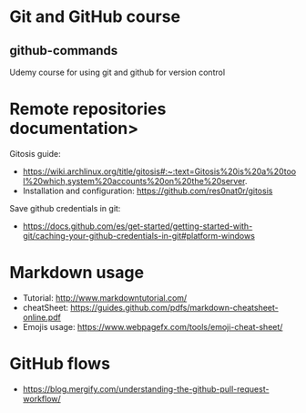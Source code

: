# Git and GitHub course

## github-commands
Udemy course for using git and github for version control

# Remote repositories documentation>

Gitosis guide:

* https://wiki.archlinux.org/title/gitosis#:~:text=Gitosis%20is%20a%20tool%20which,system%20accounts%20on%20the%20server.
* Installation and configuration: https://github.com/res0nat0r/gitosis

Save github credentials in git:
* https://docs.github.com/es/get-started/getting-started-with-git/caching-your-github-credentials-in-git#platform-windows

# Markdown usage

* Tutorial: http://www.markdowntutorial.com/
* cheatSheet: https://guides.github.com/pdfs/markdown-cheatsheet-online.pdf
* Emojis usage: https://www.webpagefx.com/tools/emoji-cheat-sheet/

# GitHub flows

* https://blog.mergify.com/understanding-the-github-pull-request-workflow/